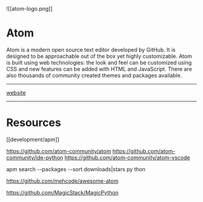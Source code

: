 ![[atom-logo.png]]
# Atom

Atom is a modern open source text editor developed by GitHub. It is designed to be approachable out of the box yet highly customizable. Atom is built using web technologies: the look and feel can be customized using CSS and new features can be added with HTML and JavaScript. There are also thousands of community created themes and packages available.

---
[website](https://atom.io/) 

---

# Resources 

[[development/apm]]

https://github.com/atom-community/atom
https://github.com/atom-community/ide-python
https://github.com/atom-community/atom-vscode

apm search --packages --sort downloads|stars py
thon

https://github.com/mehcode/awesome-atom

https://github.com/MagicStack/MagicPython